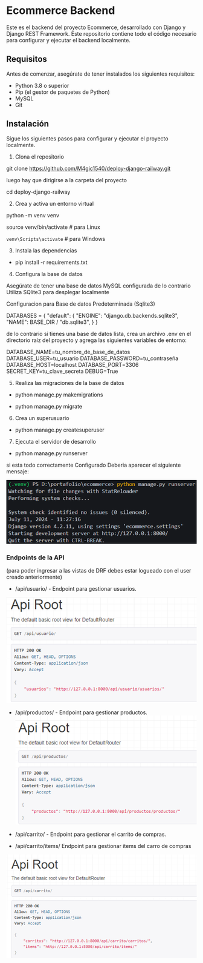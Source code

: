 # Ecommerce Backend

Este es el backend del proyecto Ecommerce, desarrollado con Django y Django REST Framework. Este repositorio contiene todo el código necesario para configurar y ejecutar el backend localmente.

## Requisitos

Antes de comenzar, asegúrate de tener instalados los siguientes requisitos:

- Python 3.8 o superior
- Pip (el gestor de paquetes de Python)
- MySQL
- Git


## Instalación

Sigue los siguientes pasos para configurar y ejecutar el proyecto localmente.

1. Clona el repositorio

git clone https://github.com/M4gic1540/deploy-django-railway.git

luego hay que dirigirse a la carpeta del proyecto

cd deploy-django-railway

2. Crea y activa un entorno virtual

python -m venv venv

source venv/bin/activate # para Linux

`venv\Scripts\activate` # para Windows

3. Instala las dependencias

- pip install -r requirements.txt

4. Configura la base de datos

Asegúrate de tener una base de datos MySQL configurada de  lo contrario Utiliza SQlite3 para desplegar localmente

Configuracion para Base de datos Predeterminada (Sqlite3)

DATABASES = {
    "default": {
        "ENGINE": "django.db.backends.sqlite3",
        "NAME": BASE_DIR / "db.sqlite3",
    }
}

de lo contrario si tienes una base de datos lista, crea un archivo .env en el directorio raíz del proyecto y agrega las siguientes variables de entorno:

DATABASE_NAME=tu_nombre_de_base_de_datos
DATABASE_USER=tu_usuario
DATABASE_PASSWORD=tu_contraseña
DATABASE_HOST=localhost
DATABASE_PORT=3306
SECRET_KEY=tu_clave_secreta
DEBUG=True

5. Realiza las migraciones de la base de datos

- python manage.py makemigrations

- python manage.py migrate

6. Crea un superusuario

- python manage.py createsuperuser

7. Ejecuta el servidor de desarrollo

- python manage.py runserver


si esta todo correctamente Configurado Deberia aparecer el siguiente mensaje:

![alt text](image.png)


### Endpoints de la API

(para poder ingresar a las vistas de DRF  debes estar logueado con el user creado anteriormente)

- /api/usuario/ - Endpoint para gestionar usuarios. 

![alt text](image-1.png)

- /api/productos/ - Endpoint para gestionar productos. 
![alt text](image-2.png)


- /api/carrito/ - Endpoint para gestionar el carrito de compras.
- /api/carrito/items/ Endpoint para gestionar items del carro de compras

![alt text](image-3.png)

